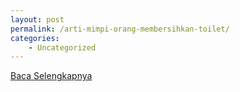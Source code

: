 ```yaml
---
layout: post
permalink: /arti-mimpi-orang-membersihkan-toilet/
categories:
    - Uncategorized
---
```


[Baca Selengkapnya](/01)
